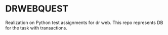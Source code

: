 # DRWEBQUEST
Realization on Python test assignments for dr web. This repo represents DB for the task with transactions.
